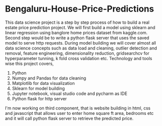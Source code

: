 # Bengaluru-House-Price-Predictions

This data science project is a step by step process of how to build a real estate price prediction project. We will first build a model using sklearn and linear regression using banglore home prices dataset from kaggle.com. Second step would be to write a python flask server that uses the saved model to serve http requests. During model building we will cover almost all data science concepts such as data load and cleaning, outlier detection and removal, feature engineering, dimensionality reduction, gridsearchcv for hyperparameter tunning, k fold cross validation etc. Technology and tools wise this project covers,

1. Python
2. Numpy and Pandas for data cleaning
3. Matplotlib for data visualization
4. Sklearn for model building
5. Jupyter notebook, visual studio code and pycharm as IDE
6. Python flask for http server

I'm now working on third component, that is website building in html, css and javascript that allows user to enter home square ft area, bedrooms etc and it will call python flask server to retrieve the predicted price.
